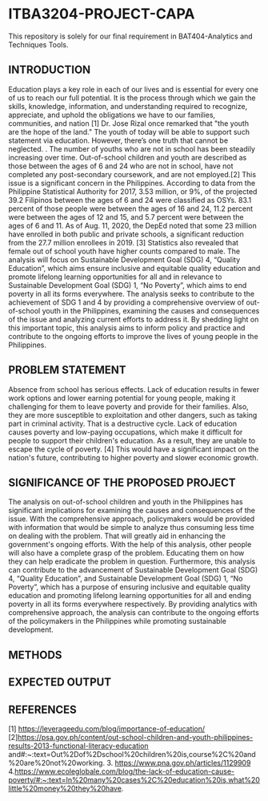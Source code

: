 # ITBA3204-PROJECT-CAPA
This repository is solely for our final requirement in BAT404-Analytics and Techniques Tools. 
## INTRODUCTION
Education plays a key role in each of our lives and is essential for every one of us to reach our full potential. It is the process through which we gain the skills, knowledge, information, and understanding required to recognize, appreciate, and uphold the obligations we have to our families, communities, and nation [1] Dr. Jose Rizal once remarked that "the youth are the hope of the land." The youth of today will be able to support such statement via education. 
However, there’s one truth that cannot be neglected. . The number of youths who are not in school has been steadily increasing over time. Out-of-school children and youth are described as those between the ages of 6 and 24 who are not in school, have not completed any post-secondary coursework, and are not employed.[2] This issue is a significant concern in the Philippines. According to data from the Philippine Statistical Authority for 2017, 3.53 million, or 9%, of the projected 39.2 Filipinos between the ages of 6 and 24 were classified as OSYs. 83.1 percent of those people were between the ages of 16 and 24, 11.2 percent were between the ages of 12 and 15, and 5.7 percent were between the ages of 6 and 11. As of Aug. 11, 2020, the DepEd noted that some 23 million have enrolled in both public and private schools, a significant reduction from the 27.7 million enrollees in 2019. [3] Statistics also revealed that female out of school youth have higher counts compared to male.
The analysis will focus on Sustainable Development Goal (SDG) 4, “Quality Education”, which aims ensure inclusive and equitable quality education and promote lifelong learning opportunities for all and in relevance to Sustainable Development Goal (SDG) 1, “No Poverty”, which aims to end poverty in all its forms everywhere. The analysis seeks to contribute to the achievement of SDG 1 and 4 by providing a comprehensive overview of out-of-school youth in the Philippines, examining the causes and consequences of the issue and analyzing current efforts to address it. By shedding light on this important topic, this analysis aims to inform policy and practice and contribute to the ongoing efforts to improve the lives of young people in the Philippines.
## PROBLEM STATEMENT
Absence from school has serious effects. Lack of education results in fewer work options and lower earning potential for young people, making it challenging for them to leave poverty and provide for their families. Also, they are more susceptible to exploitation and other dangers, such as taking part in criminal activity. That is a destructive cycle. Lack of education causes poverty and low-paying occupations, which make it difficult for people to support their children's education. As a result, they are unable to escape the cycle of poverty. [4] This would have a significant impact on the nation's future, contributing to higher poverty and slower economic growth.
## SIGNIFICANCE OF THE PROPOSED PROJECT
The analysis on out-of-school children and youth in the Philippines has significant implications for examining the causes and consequences of the issue. With the comprehensive approach, policymakers would be provided with information that would be simple to analyze thus consuming less time on dealing with the problem. That will greatly aid in enhancing the government's ongoing efforts. With the help of this analysis, other people will also have a complete grasp of the problem. Educating them on how they can help eradicate the problem in question.
	Furthermore, this analysis can contribute to the advancement of Sustainable Development Goal (SDG) 4, “Quality Education”, and Sustainable Development Goal (SDG) 1, “No Poverty”, which has a purpose of ensuring inclusive and equitable quality education and promoting lifelong learning opportunities for all and ending poverty in all its forms everywhere respectively. By providing analytics with comprehensive approach, the analysis can contribute to the ongoing efforts of the policymakers in the Philippines while promoting sustainable development.

## METHODS

## EXPECTED OUTPUT

## REFERENCES
[1] https://leverageedu.com/blog/importance-of-education/
[2]https://psa.gov.ph/content/out-school-children-and-youth-philippines-results-2013-functional-literacy-education and#:~:text=Out%2Dof%2Dschool%20children%20is,course%2C%20and%20are%20not%20working.
3. https://www.pna.gov.ph/articles/1129909
4.https://www.ecoleglobale.com/blog/the-lack-of-education-cause-poverty/#:~:text=In%20many%20cases%2C%20education%20is,what%20little%20money%20they%20have.
